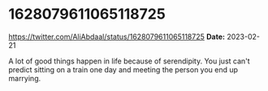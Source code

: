 # 1628079611065118725
https://twitter.com/AliAbdaal/status/1628079611065118725
**Date:** 2023-02-21

A lot of good things happen in life because of serendipity. You just can't predict sitting on a train one day and meeting the person you end up marrying.
